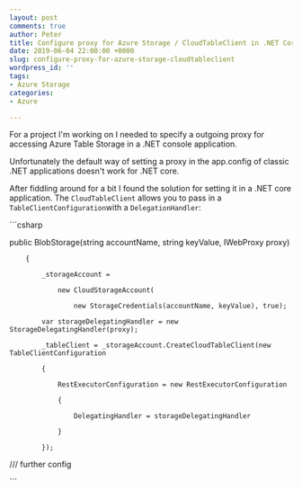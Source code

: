 ```yaml
---
layout: post
comments: true
author: Peter
title: Configure proxy for Azure Storage / CloudTableClient in .NET Core
date: 2019-06-04 22:00:00 +0000
slug: configure-proxy-for-azure-storage-cloudtableclient
wordpress_id: ''
tags:
- Azure Storage
categories:
- Azure

---
```

For a project I'm working on I needed to specify a outgoing proxy for accessing Azure Table Storage in a .NET console application.

Unfortunately the default way of setting a proxy in the app.config of classic .NET applications doesn't work for .NET core.

After fiddling around for a bit I found the solution for setting it in a .NET core application. The `CloudTableClient` allows you to pass in a `TableClientConfiguration`with a `DelegationHandler`:

\`\`\`csharp

public BlobStorage(string accountName, string keyValue, IWebProxy proxy)

        {

            _storageAccount =

                new CloudStorageAccount(

                    new StorageCredentials(accountName, keyValue), true);

            var storageDelegatingHandler = new StorageDelegatingHandler(proxy);

            _tableClient = _storageAccount.CreateCloudTableClient(new TableClientConfiguration

            {

                RestExecutorConfiguration = new RestExecutorConfiguration

                {

                    DelegatingHandler = storageDelegatingHandler

                }

            });

/// further config

\`\`\`